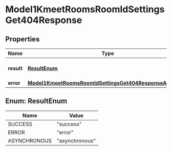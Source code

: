 

# Model1KmeetRoomsRoomIdSettingsGet404Response


## Properties

| Name | Type | Description | Notes |
|------------ | ------------- | ------------- | -------------|
|**result** | [**ResultEnum**](#ResultEnum) | Result of the HTTP request |  |
|**error** | [**Model1KmeetRoomsRoomIdSettingsGet404ResponseAllOfError**](Model1KmeetRoomsRoomIdSettingsGet404ResponseAllOfError.md) |  |  [optional] |



## Enum: ResultEnum

| Name | Value |
|---- | -----|
| SUCCESS | &quot;success&quot; |
| ERROR | &quot;error&quot; |
| ASYNCHRONOUS | &quot;asynchronous&quot; |



